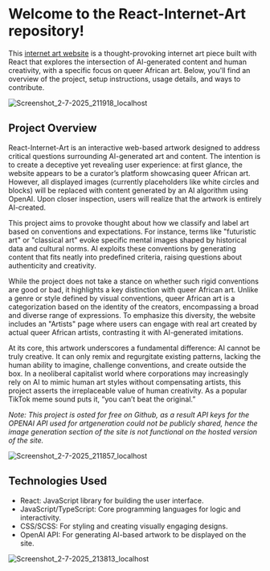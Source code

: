 # Welcome to the React-Internet-Art repository! 
This [internet art website](https://raramai-coder.github.io/React-Internet-Art/) is a thought-provoking internet art piece built with React that explores the intersection of AI-generated content and human creativity, with a specific focus on queer African art. Below, you'll find an overview of the project, setup instructions, usage details, and ways to contribute.

![Screenshot_2-7-2025_211918_localhost](https://github.com/user-attachments/assets/ec3b2f2e-388c-4668-b4e0-bc36d0841cb2)

## Project Overview
React-Internet-Art is an interactive web-based artwork designed to address critical questions surrounding AI-generated art and content. The intention is to create a deceptive yet revealing user experience: at first glance, the website appears to be a curator’s platform showcasing queer African art. However, all displayed images (currently placeholders like white circles and blocks) will be replaced with content generated by an AI algorithm using OpenAI. Upon closer inspection, users will realize that the artwork is entirely AI-created.

This project aims to provoke thought about how we classify and label art based on conventions and expectations. For instance, terms like "futuristic art" or "classical art" evoke specific mental images shaped by historical data and cultural norms. AI exploits these conventions by generating content that fits neatly into predefined criteria, raising questions about authenticity and creativity.

While the project does not take a stance on whether such rigid conventions are good or bad, it highlights a key distinction with queer African art. Unlike a genre or style defined by visual conventions, queer African art is a categorization based on the identity of the creators, encompassing a broad and diverse range of expressions. To emphasize this diversity, the website includes an "Artists" page where users can engage with real art created by actual queer African artists, contrasting it with AI-generated imitations.

At its core, this artwork underscores a fundamental difference: AI cannot be truly creative. It can only remix and regurgitate existing patterns, lacking the human ability to imagine, challenge conventions, and create outside the box. In a neoliberal capitalist world where corporations may increasingly rely on AI to mimic human art styles without compensating artists, this project asserts the irreplaceable value of human creativity. As a popular TikTok meme sound puts it, “you can’t beat the original.”

*Note: This project is osted for free on Github, as a result API keys for the OPENAI API used for artgeneration could not be publicly shared, hence the image generation section of the site is not functional on the hosted version of the site.*

![Screenshot_2-7-2025_211857_localhost](https://github.com/user-attachments/assets/2a992f25-812a-4396-9d6b-96a90246dc6a)


## Technologies Used
- React: JavaScript library for building the user interface.
- JavaScript/TypeScript: Core programming languages for logic and interactivity.
- CSS/SCSS: For styling and creating visually engaging designs.
- OpenAI API: For generating AI-based artwork to be displayed on the site.

  
![Screenshot_2-7-2025_213813_localhost](https://github.com/user-attachments/assets/588fb4bf-5629-4323-9a3a-e01eb3c39d02)
